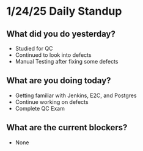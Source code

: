 # 1/24/25 Daily Standup

## What did you do yesterday?
- Studied for QC
- Continued to look into defects
- Manual Testing after fixing some defects

## What are you doing today?
- Getting familiar with Jenkins, E2C, and Postgres
- Continue working on defects
- Complete QC Exam

## What are the current blockers?
- None
